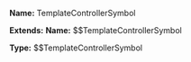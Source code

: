 **Name:** TemplateControllerSymbol

**Extends:** **Name:** $$TemplateControllerSymbol

**Type:** $$TemplateControllerSymbol

